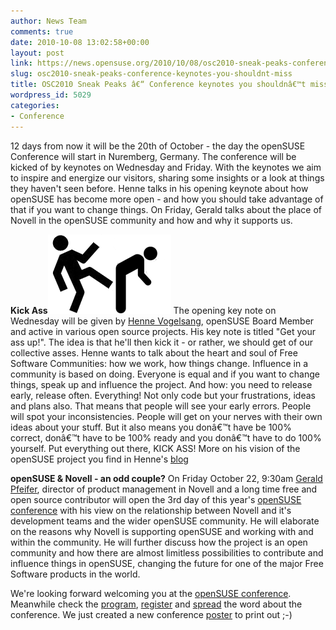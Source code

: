 ```yaml
---
author: News Team
comments: true
date: 2010-10-08 13:02:58+00:00
layout: post
link: https://news.opensuse.org/2010/10/08/osc2010-sneak-peaks-conference-keynotes-you-shouldnt-miss/
slug: osc2010-sneak-peaks-conference-keynotes-you-shouldnt-miss
title: OSC2010 Sneak Peaks â€“ Conference keynotes you shouldnâ€™t miss!
wordpress_id: 5029
categories:
- Conference
---
```


12 days from now it will be the 20th of October - the day the openSUSE Conference will start in Nuremberg, Germany. The conference will be kicked of by keynotes on Wednesday and Friday. With the keynotes we aim to inspire and energize our visitors, sharing some insights or a look at things they haven't seen before. Henne talks in his opening keynote about how openSUSE has become more open - and how you should take advantage of that if you want to change things. On Friday, Gerald talks about the place of Novell in the openSUSE community and how and why it supports us.

**Kick Ass**[![](/wp-content/uploads/2010/10/kick_ass.png)](http://news.opensuse.org/2010/10/08/osc2010-sneak-peaks-conference-keynotes-you-shouldnt-miss/kick_ass/)
The opening key note on Wednesday will be given by [Henne Vogelsang](http://en.opensuse.org/User:Hennevogel), openSUSE Board Member and active in various open source projects. His key note is titled "Get your ass up!". The idea is that he'll then kick it - or rather, we should get of our collective asses. Henne wants to talk about the heart and soul of Free Software Communities: how we work, how things change. Influence in a community is based on doing. Everyone is equal and if you want to change things, speak up and influence the project. And how: you need to release early, release often. Everything! Not only code but your frustrations, ideas and plans also. That means that people will see your early errors. People will spot your inconsistencies. People will get on your nerves with their own ideas about your stuff. But it also means you donâ€™t have be 100% correct, donâ€™t have to be 100% ready and you donâ€™t have to do 100% yourself. Put everything out there, KICK ASS!
More on his vision of the openSUSE project you find in Henne's [blog](http://blog.hennevogel.de/kick-ass/)

**openSUSE & Novell - an odd couple?**
On Friday October 22, 9:30am [Gerald Pfeifer](http://www.pfeifer.com/gerald/), director of product management in Novell and a long time free and open source contributor will open the 3rd day of this year's [openSUSE conference](http://en.opensuse.org/Portal:Conference) with his view on the relationship between Novell and it's development teams and the wider openSUSE community. He will elaborate on the reasons why Novell is supporting openSUSE and working with and within the community. He will further discuss how the project is an open community and how there are almost limitless possibilities to contribute and influence things in openSUSE, changing the future for one of the major Free Software products in the world.

We're looking forward welcoming you at the [openSUSE conference](http://en.opensuse.org/openSUSE:Conference). Meanwhile check the [program](http://conference.opensuse.org/indico//conferenceTimeTable.py?confId=0#all.detailed), [register](http://conference.opensuse.org/indico//confRegistrationFormDisplay.py/display?confId=0) and [spread](http://en.opensuse.org/openSUSE:Conference_artwork) the word about the conference. We just created a new conference [poster](http://en.opensuse.org/File:OS-Conf-Poster-3.png) to print out ;-)

